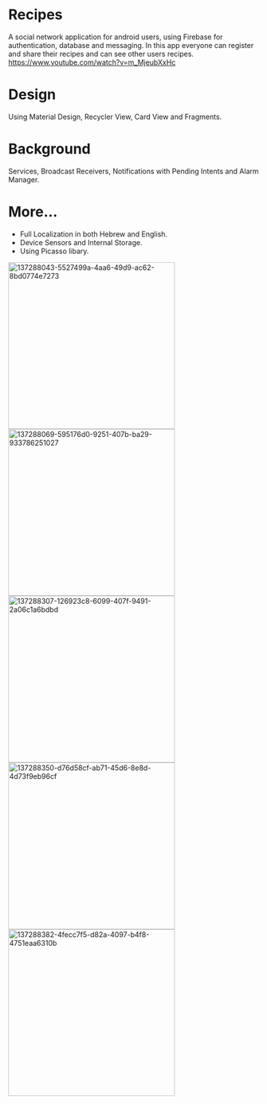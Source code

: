 # Recipes

A social network application for android users, using Firebase for authentication, database and messaging.
In this app everyone can register and share their recipes and can see other users recipes.
https://www.youtube.com/watch?v=m_MjeubXxHc



# Design

Using Material Design, Recycler View, Card View and Fragments.

# Background

Services, Broadcast Receivers, Notifications with Pending Intents and Alarm Manager.

# More...

* Full Localization in both Hebrew and English.
* Device Sensors and Internal Storage.
* Using Picasso libary.

<img width="334" alt="137288043-5527499a-4aa6-49d9-ac62-8bd0774e7273" src="https://user-images.githubusercontent.com/24552181/137694216-e3639830-ca4d-43d0-9e2a-86b7bf75ea16.png">
<img width="334" alt="137288069-595176d0-9251-407b-ba29-933786251027" src="https://user-images.githubusercontent.com/24552181/137694284-085ab79a-a6d4-4b7b-8719-3aff5a89dd3e.png">
<img width="334" alt="137288307-126923c8-6099-407f-9491-2a06c1a6bdbd" src="https://user-images.githubusercontent.com/24552181/137694356-f15c52a5-be5e-4d0d-8170-885616372f2d.png">
<img width="334" alt="137288350-d76d58cf-ab71-45d6-8e8d-4d73f9eb96cf" src="https://user-images.githubusercontent.com/24552181/137694363-650a6b01-d336-4923-8177-75ce4442a084.png">
<img width="334" alt="137288382-4fecc7f5-d82a-4097-b4f8-4751eaa6310b" src="https://user-images.githubusercontent.com/24552181/137694368-a1f9d660-49ea-4b34-aef3-6f7ab34198a0.png">
